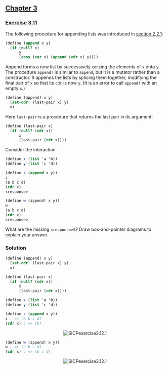 ## [Chapter 3](../index.md#3-Modularity-Objects-and-State)

### [Exercise 3.11](https://mitpress.mit.edu/sites/default/files/sicp/full-text/book/book-Z-H-20.html#%_thm_3.11)

The following procedure for appending lists was introduced in [section 2.2.1](https://mitpress.mit.edu/sites/default/files/sicp/full-text/book/book-Z-H-15.html#%_sec_2.2.1):

```scheme
(define (append x y)
  (if (null? x)
      y
      (cons (car x) (append (cdr x) y))))
```
Append forms a new list by successively `cons`ing the elements of `x` onto `y`. The procedure `append!` is similar to `append`, but it is a mutator rather than a constructor. It appends the lists by splicing them together, modifying the final pair of `x` so that its `cdr` is now `y`. (It is an error to call `append!` with an empty `x`.)

```scheme
(define (append! x y)
  (set-cdr! (last-pair x) y)
  x)
```

Here `last-pair` is a procedure that returns the last pair in its argument:

```scheme
(define (last-pair x)
  (if (null? (cdr x))
      x
      (last-pair (cdr x))))
```

Consider the interaction

```scheme
(define x (list 'a 'b))
(define y (list 'c 'd))

(define z (append x y))
z
(a b c d)
(cdr x)
<response>

(define w (append! x y))
w
(a b c d)
(cdr x)
<response>
```

What are the missing `<response>`s? Draw box-and-pointer diagrams to explain your answer.

### Solution

```scheme
(define (append! x y)
  (set-cdr! (last-pair x) y)
  x)

(define (last-pair x)
  (if (null? (cdr x))
      x
      (last-pair (cdr x))))

(define x (list 'a 'b))
(define y (list 'c 'd))

(define z (append x y))
z ; => (a b c d)
(cdr x) ; => (b)
```

<p align="center">
  <img src="https://i.ibb.co/xq0y7Nm/SICPexercise3-12-1.png" alt="SICPexercise3.12.1" title="SICPexercise3.12.1">
</p>

```scheme
(define w (append! x y))
w ; => (a b c d)
(cdr x) ; => (b c d)
```

<p align="center">
  <img src="https://i.ibb.co/d4gy4B6/SICPexercise3-12-2.png" alt="SICPexercise3.12.1" title="SICPexercise3.12.2">
</p>


